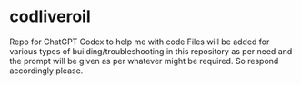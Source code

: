 # codliveroil
Repo for ChatGPT Codex to help me with code
Files will be added for various types of building/troubleshooting in this repository as per need and the prompt will be given as per whatever might be required. So respond accordingly please.
